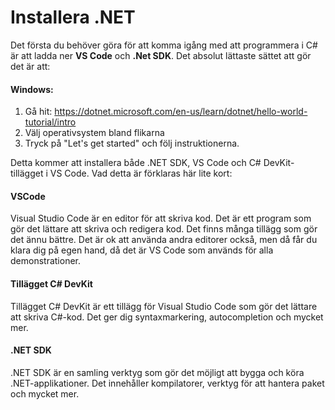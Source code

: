 
# Installera .NET

Det första du behöver göra för att komma igång med att programmera i C# är att ladda ner **VS Code** och **.Net SDK**. 
Det absolut lättaste sättet att gör det är att:

#### Windows:
1. Gå hit: https://dotnet.microsoft.com/en-us/learn/dotnet/hello-world-tutorial/intro
2. Välj operativsystem bland flikarna
3. Tryck på "Let's get started" och följ instruktionerna.

Detta kommer att installera både .NET SDK, VS Code och C# DevKit-tillägget i VS Code.
Vad detta är förklaras här lite kort:

#### VSCode

Visual Studio Code är en editor för att skriva kod. Det är ett program som gör det lättare att skriva och redigera kod. Det finns många tillägg som gör det ännu bättre. Det är ok att använda andra editorer också, men då får du klara dig på egen hand, då det är VS Code som används för alla demonstrationer.

#### Tillägget C# DevKit

Tillägget C# DevKit är ett tillägg för Visual Studio Code som gör det lättare att skriva C#-kod. Det ger dig syntaxmarkering, autocompletion och mycket mer.

#### .NET SDK

.NET SDK är en samling verktyg som gör det möjligt att bygga och köra .NET-applikationer. Det innehåller kompilatorer, verktyg för att hantera paket och mycket mer.